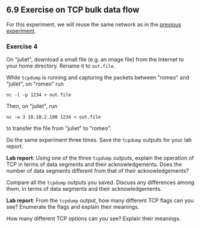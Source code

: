 ## 6.9 Exercise on TCP bulk data flow

For this experiment, we will reuse the same network as in the [previous experiment](el5373-lab6-67.md).

### Exercise 4

On "juliet", download a small file (e.g. an image file) from the Internet to your home directory. Rename it to `out.file`.

While `tcpdump` is running and capturing the packets between "romeo" and "juliet", on "romeo" run

```
nc -l -p 1234 > out.file
```

Then, on "juliet", run

```
nc -w 3 10.10.2.100 1234 < out.file
```

to transfer the file from "juliet" to "romeo".

Do the same experiment three times. Save the `tcpdump` outputs for your lab report.

**Lab report**: Using one of the three `tcpdump` outputs, explain the operation of TCP in terms of data segments and their acknowledgements. Does the number of data segments different from that of their acknowledgements?

Compare all the `tcpdump` outputs you saved. Discuss any differences among them, in terms of data segments and their acknowledgements.

**Lab report**: From the `tcpdump` output, how many different TCP flags can you see? Enumerate the flags and explain their meanings.

How many different TCP options can you see? Explain their meanings.
